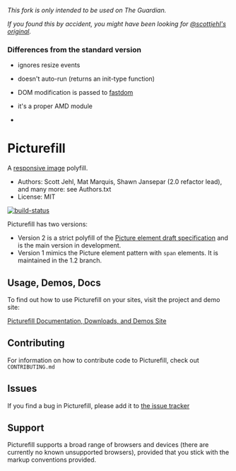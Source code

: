 *This fork is only intended to be used on The Guardian.*

*If you found this by accident, you might have been looking for [@scottjehl's original](https://github.com/scottjehl/picturefill).*

### Differences from the standard version

- ignores resize events
- doesn't auto-run (returns an init-type function)
- DOM modification is passed to [fastdom](https://github.com/wilsonpage/fastdom)
- it's a proper AMD module

-

# Picturefill
A [responsive image](http://www.whatwg.org/specs/web-apps/current-work/multipage/embedded-content.html#embedded-content) polyfill.
* Authors: Scott Jehl, Mat Marquis, Shawn Jansepar (2.0 refactor lead), and many more: see Authors.txt
* License: MIT

[![build-status](https://api.travis-ci.org/scottjehl/picturefill.svg)](https://travis-ci.org/scottjehl/picturefill)

Picturefill has two versions:
* Version 2 is a strict polyfill of the [Picture element draft specification](http://www.whatwg.org/specs/web-apps/current-work/multipage/embedded-content.html#embedded-content) and is the main version in development.
* Version 1 mimics the Picture element pattern with `span` elements. It is maintained in the 1.2 branch.

## Usage, Demos, Docs
To find out how to use Picturefill on your sites, visit the project and demo site:

[Picturefill Documentation, Downloads, and Demos Site](http://scottjehl.github.com/picturefill/)

## Contributing
For information on how to contribute code to Picturefill, check out `CONTRIBUTING.md`

## Issues
If you find a bug in Picturefill, please add it to [the issue tracker](https://github.com/scottjehl/picturefill/issues)


## Support

Picturefill supports a broad range of browsers and devices (there are currently no known unsupported browsers), provided that you stick with the markup conventions provided.
